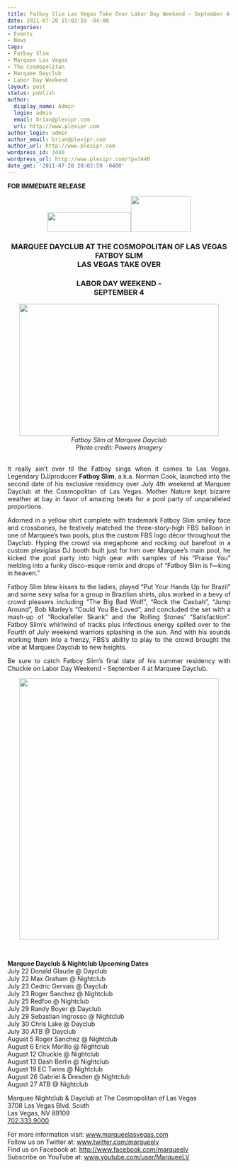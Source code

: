 ```yaml
---
title: Fatboy Slim Las Vegas Take Over Labor Day Weekend - September 4
date: 2011-07-20 15:02:59 -04:00
categories:
- Events
- News
tags:
- Fatboy Slim
- Marquee Las Vegas
- The Cosmopolitan
- Marquee Dayclub
- Labor Day Weekend
layout: post
status: publish
author:
  display_name: Admin
  login: admin
  email: brian@plexipr.com
  url: http://www.plexipr.com
author_login: admin
author_email: brian@plexipr.com
author_url: http://www.plexipr.com
wordpress_id: 3440
wordpress_url: http://www.plexipr.com/?p=3440
date_gmt: '2011-07-20 20:02:59 -0400'
---
```


<p><strong>FOR IMMEDIATE RELEASE</strong></p>
<div style="text-align: center;"><strong><a href="http://www.plexipr.com/wp-content/uploads/2011/07/plexipr_marqueesig.jpg"><img class="aligncenter size-full wp-image-3456" title="plexipr_marqueesig" src="http://www.plexipr.com/wp-content/uploads/2011/07/plexipr_marqueesig.jpg" alt="" width="189" height="44" /></a><a href="http://www.plexipr.com/wp-content/uploads/2011/07/plexipr_TheCosmopolitan.jpg"><img class="aligncenter size-full wp-image-3457" title="plexipr_TheCosmopolitan" src="http://www.plexipr.com/wp-content/uploads/2011/07/plexipr_TheCosmopolitan.jpg" alt="" width="135" height="81" /></a><br />
</strong></div>
<div>
<h3 style="text-align: center;"><strong><strong>MARQUEE DAYCLUB </strong></strong><strong><strong>AT THE COSMOPOLITAN OF LAS VEGAS</strong><br />
FATBOY SLIM<br />
LAS VEGAS TAKE OVER</strong></h3>
<div>
<div>
<div>
<div>
<div>
<h3 style="text-align: center;"><strong>LABOR DAY WEEKEND -<br />
SEPTEMBER 4</strong></h3>
</div>
</div>
<div style="text-align: center;"><a href="http://www.plexipr.com/wp-content/uploads/2011/07/plexipr_marquee-fatboyslim_450w.jpg"><img class="aligncenter size-full wp-image-3452" title="Â© Al Powers, PowersImagery.com" src="http://www.plexipr.com/wp-content/uploads/2011/07/plexipr_marquee-fatboyslim_450w.jpg" alt="" width="450" height="298" /></a></div>
<div style="text-align: center;"><strong> </strong><em>Fatboy Slim at Marquee Dayclub </em></div>
</div>
</div>
</div>
<div>
<div>
<div style="text-align: center;"><em>Photo credit: Powers Imagery</em></div>
<div><em><br />
</em></div>
<div>
<div>
<div>
<div>
<div>
<div>
<p style="text-align: justify;">It really ain’t over til the Fatboy sings when it comes to Las Vegas. Legendary DJ/producer <strong>Fatboy Slim</strong>, a.k.a. Norman Cook, launched into the second date of his exclusive residency over July 4th weekend at Marquee Dayclub at the Cosmopolitan of Las Vegas. Mother Nature kept bizarre weather at bay in favor of amazing beats for a pool party of unparalleled proportions.</p>
<p style="text-align: justify;">Adorned in a yellow shirt complete with trademark Fatboy Slim smiley face and crossbones, he festively matched the three-story-high FBS balloon in one of Marquee’s two pools, plus the custom FBS logo décor throughout the Dayclub. Hyping the crowd via megaphone and rocking out barefoot in a custom plexiglass DJ booth built just for him over Marquee’s main pool, he kicked the pool party into high gear with samples of his “Praise You” melding into a funky disco-esque remix and drops of “Fatboy Slim is f—king in heaven.”</p>
<p style="text-align: justify;">Fatboy Slim blew kisses to the ladies, played “Put Your Hands Up for Brazil” and some sexy salsa for a group in Brazilian shirts, plus worked in a bevy of crowd pleasers including “The Big Bad Wolf”, “Rock the Casbah”, “Jump Around”, Bob Marley’s “Could You Be Loved”, and concluded the set with a mash-up of “Rockafeller Skank” and the Rolling Stones’ “Satisfaction”. Fatboy Slim’s whirlwind of tracks plus infectious energy spilled over to the Fourth of July weekend warriors splashing in the sun. And with his sounds working them into a frenzy, FBS’s ability to play to the crowd brought the vibe at Marquee Dayclub to new heights.</p>
<p style="text-align: justify;">Be sure to catch Fatboy Slim’s final date of his summer residency with Chuckie on Labor Day Weekend - September 4 at Marquee Dayclub.</p>
<p style="text-align: center;"><a href="http://www.plexipr.com/wp-content/uploads/2011/07/plexipr_FBSlabordayPromopassFront_1_450w.jpg"><img class="aligncenter size-full wp-image-3453" title="plexipr_FBSlabordayPromopassFront_1_450w" src="http://www.plexipr.com/wp-content/uploads/2011/07/plexipr_FBSlabordayPromopassFront_1_450w.jpg" alt="" width="450" height="589" /></a></p>
<p style="text-align: center;">&nbsp;</p>
</div>
</div>
</div>
<p><strong>Marquee Dayclub &amp; Nightclub Upcoming Dates</strong><br />
July 22 Donald Glaude @ Dayclub<br />
July 22 Max Graham @ Nightclub<br />
July 23 Cedric Gervais @ Dayclub<br />
July 23 Roger Sanchez @ Nightclub<br />
July 25 Redfoo @ Nightclub<br />
July 29 Randy Boyer @ Dayclub<br />
July 29 Sebastian Ingrosso @ Nightclub<br />
July 30 Chris Lake @ Dayclub<br />
July 30 ATB @ Dayclub<br />
August 5 Roger Sanchez @ Nightclub<br />
August 6 Erick Morillo @ Nightclub<br />
August 12 Chuckie @ Nightclub<br />
August 13 Dash Berlin @ Nightclub<br />
August 19 EC Twins @ Nightclub<br />
August 26 Gabriel &amp; Dresden @ Nightclub<br />
August 27 ATB @ Nightclub</p>
</div>
</div>
</div>
</div>
<p>Marquee Nightclub &amp; Dayclub at The Cosmopolitan of Las Vegas<br />
3708 Las Vegas Blvd. South<br />
Las Vegas, NV 89109<a href="tel:702.333.9000" target="_blank"><br />
702.333.9000</a></p>
<p>For more information visit: <a href="http://t.ymlp98.net/uuujhadaywjakaumuanaqmse/click.php" target="_blank">www.marqueelasvegas.com</a><br />
Follow us on Twitter at: <a href="http://t.ymlp98.net/uuujwalaywjaiaumuaaaqmse/click.php" target="_blank">www.twitter.com/marqueelv</a><br />
Find us on Facebook at: <a href="http://t.ymlp98.net/uuujqakaywjacaumualaqmse/click.php" target="_blank">http://www.facebook.com/marqueelv</a><br />
Subscribe on YouTube at: <a href="http://t.ymlp98.net/uuujyaaaywjaiaumuafaqmse/click.php" target="_blank">www.youtube.com/user/MarqueeLV</a></p>
</div>
</div>
